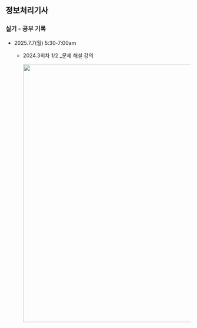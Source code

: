 ## 정보처리기사

### 실기 - 공부 기록

- 2025.7.7(월) 5:30-7:00am

  - 2024.3회차 1/2 _문제 해설 강의

    <img src='https://github.com/user-attachments/assets/9b24e219-4861-4818-aff8-feafec7894a0' width='700' />
  
